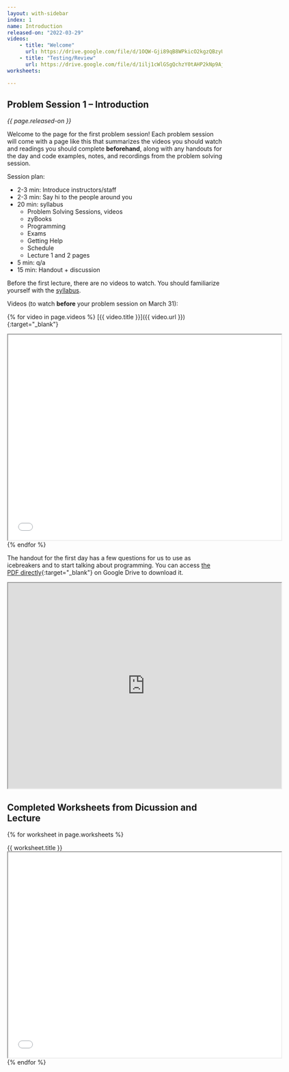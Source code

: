 ```yaml
---
layout: with-sidebar
index: 1
name: Introduction
released-on: "2022-03-29"
videos:
    - title: "Welcome"
      url: https://drive.google.com/file/d/1OQW-Gji89qB8WPkicO2kgzQBzyUauC7F
    - title: "Testing/Review"
      url: https://drive.google.com/file/d/1ilj1cWlGSgQchzY0tAHP2kNp9AjSx_wR
worksheets:

---
```

## Problem Session 1 – Introduction

_{{ page.released-on }}_


Welcome to the page for the first problem session! Each problem session will
come with a page like this that summarizes the videos you should watch and
readings you should complete **beforehand**, along with any handouts for the day
and code examples, notes, and recordings from the problem solving session.

Session plan:
- 2-3 min: Introduce instructors/staff
- 2-3 min: Say hi to the people around you
- 20 min: syllabus
    - Problem Solving Sessions, videos
    - zyBooks
    - Programming
    - Exams
    - Getting Help
    - Schedule
    - Lecture 1 and 2 pages
- 5 min: q/a
- 15 min: Handout + discussion

Before the first lecture, there are no videos to watch. You should familiarize
yourself with the [syllabus](../syllabus.html).

Videos (to watch **before** your problem session on March 31):

{% for video in page.videos %}
[{{ video.title }}]({{ video.url }}){:target="_blank"}

<iframe src="{{ video.url }}/preview" width="640" height="480" allow="autoplay"></iframe>
{% endfor %}

The handout for the first day has a few questions for us to use as icebreakers
and to start talking about programming. You can access [the PDF
directly](https://drive.google.com/file/d/1bysF6y1E9cZ4Q8xlUpTl3j50TvJ3Xajy/preview){:target="_blank"}
on Google Drive to download it.

<iframe src="https://drive.google.com/file/d/1bysF6y1E9cZ4Q8xlUpTl3j50TvJ3Xajy/preview" width="640" height="480" allow="autoplay"></iframe>

## Completed Worksheets from Dicussion and Lecture

{% for worksheet in page.worksheets %}
<div class="worksheetBox">
{{ worksheet.title }}
<br>
<iframe src="{{ worksheet.url }}/preview" width="640" height="480" allow="autoplay"></iframe>
</div>
{% endfor %}

